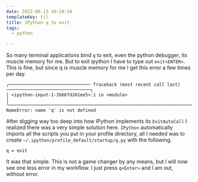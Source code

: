 ```yaml
---
date: 2022-06-13 10:10:34
templateKey: til
title: IPython q to exit
tags:
  - python

---
```


So many terminal applications bind `q` to exit, even the python debugger, its
muscle memory for me.  But to exit ipython I have to type out `exit<ENTER>`.
This is fine, but since q is muscle memory for me I get this error a few times
per day.

```
╭─────────────────────────────── Traceback (most recent call last) ────────────────────────────────╮
│ <ipython-input-1-2b66fd261ee5>:1 in <module>                                                     │
╰──────────────────────────────────────────────────────────────────────────────────────────────────╯
NameError: name 'q' is not defined
```

After digging way too deep into how IPython implements its `ExitAutoCall` I
realized there was a very simple solution here.  `IPython` automatically
imports all the scripts you put in your profile directory, all I needed was to
create `~/.ipython/profile_default/startup/q.py` with the following.

```
q = exit
```

It was that simple.  This is not a game changer by any means, but I will now
see one less error in my workflow.  I just press `q<Enter>` and I am out,
without error.
